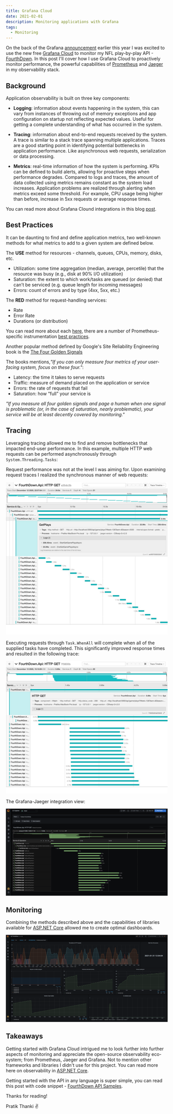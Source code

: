 ```yaml
---
title: Grafana Cloud
date: 2021-02-01
description: Monitoring applications with Grafana
tags:
  - Monitoring
---
```


On the back of the Grafana [announcement](https://twitter.com/pratik_thanki/status/1350459889391435776) earlier 
this year I was excited to use the new free [Grafana Cloud](https://grafana.com/products/cloud/?pg=hp&plcmt=hero-btn1) 
to monitor my NFL play-by-play API - [FourthDown](https://fourthdown.azurewebsites.net/). In this post I'll cover 
how I use Grafana Cloud to proactively monitor performance, the powerful capabilities of [Prometheus](https://prometheus.io/) and 
[Jaeger](https://www.jaegertracing.io/) in my observability stack.

## Background

Application observability is built on three key components:

- **Logging**: information about events happening in the system, this can vary from instances of throwing out of memory 
exceptions and app configuration on startup not reflecting expected values. Useful for getting a complete understanding 
of what has occurred in the system.

- **Tracing**: information about end-to-end requests received by the system. A trace is similar to a stack trace spanning 
multiple applications. Traces are a good starting point in identifying potential bottlenecks in application performance. 
Like asynchronous web requests, serialization or data processing.

- **Metrics**: real-time information of how the system is performing. KPIs can be defined to build alerts, allowing for 
proactive steps when performance degrades. Compared to logs and traces, the amount of data collected using metrics 
remains constant as the system load increases. Application problems are realized through alerting when metrics exceed 
some threshold. For example, CPU usage being higher than before, increase in 5xx requests or average response times.

You can read more about Grafana Clound integrations in this blog 
[post](https://grafana.com/blog/2021/01/13/how-to-get-started-quickly-with-metrics-logs-and-traces-using-grafana-cloud-integrations/?src=tw&mdm=social).

## Best Practices

It can be daunting to find and define application metrics, two well-known methods for what metrics to add to a 
given system are defined below.

The **USE** method for resources - channels, queues, CPUs, memory, disks, etc.

- Utilization: some time aggregation (median, average, percetile) that the resource was busy (e.g., disk at 90% I/O utilization)
- Saturation: the extent to which work/tasks are queued (or denied) that can’t be serviced (e.g. queue length for incoming messages)
- Errors: count of errors and by type (4xx, 5xx, etc.)

The **RED** method for request-handling services:

- Rate
- Error Rate 
- Durations (or distribution)

You can read more about each [here](https://grafana.com/blog/2018/08/02/the-red-method-how-to-instrument-your-services/), there 
are a number of Prometheus-specific instrumentation [best practices](https://prometheus.io/docs/practices/instrumentation/).

Another popular method defined by Google's Site Reliability Engineering book is the 
[The Four Golden Signals](https://sre.google/sre-book/monitoring-distributed-systems/#xref_monitoring_golden-signals)

The books mentions,_"If you can only measure four metrics of your user-facing system, focus on these four."_:

- Latency: the time it takes to serve requests
- Traffic: measure of demand placed on the application or service
- Errors: the rate of requests that fail
- Saturation: how “full” your service is

_"If you measure all four golden signals and page a human when one signal is problematic (or, in the case of saturation, nearly problematic), your service will be at least decently covered by monitoring."_

## Tracing

Leveraging tracing allowed me to find and remove bottlenecks that impacted end-user performance. In this example, 
multiple HTTP web requests can be performed asynchronously through `System.Threading.Tasks`:

Request performance was not at the level I was aiming for. Upon examining request traces I realized the synchronous manner of 
web requests:

![tracing before](./tracing-before.jpeg)

Executing requests through `Task.WhenAll` will complete when all of the supplied tasks have completed. This significantly 
improved response times and resulted in the following trace:

![tracing after](./tracing-after.jpeg)


The Grafana-Jaeger integration view:

![tracing after](./grafana-jaeger.png)


## Monitoring

Combining the methods described above and the capabilities of libraries available for [ASP.NET Core](https://docs.microsoft.com/en-us/aspnet/core/?view=aspnetcore-5.0) 
allowed me to create optimal dashboards.

![tracing after](./grafana-monitoring.png)


## Takeaways 

Getting started with Grafana Cloud intrigued me to look further into further aspects of monitoring and appreciate the open-source observability 
eco-system; from Prometheus, Jaeger and Grafana. Not to mention other frameworks and libraries I didn't use for this project. You can read more 
here on observability in [ASP.NET Core](https://devblogs.microsoft.com/aspnet/observability-asp-net-core-apps/).

Getting started with the API in any language is super simple, you can read this post with code snippet - [FourthDown API Samples](../fourth-down-api-samples).

Thanks for reading!

Pratik Thanki ✌️
